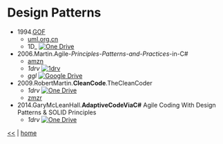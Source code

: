 # Design Patterns

- 1994.[GOF](https://en.wikipedia.org/wiki/Design_Patterns)
  - [uml.org.cn](http://www.uml.org.cn/c%2B%2B/pdf/DesignPatterns.pdf) 
  - 1D_ [![One Drive](https://img.shields.io/badge/One-Drive-blue.svg)](https://onedrive.live.com/embed?cid=B3A4DB2490C51CCD&resid=B3A4DB2490C51CCD%21204872&authkey=AKfwgSPY2ruy_fE&em=2)
- 2006.Martin.Agile-_Principles-Patterns-and-Practices_-in-C#
  - [amzn](https://www.amazon.com/Software-Development-Principles-Patterns-Practices/dp/0135974445/ref=pd_sim_14_68?_encoding=UTF8&pd_rd_i=0135974445&pd_rd_r=7T6NVGV6TN7BKEPAGYFA&pd_rd_w=6auH8&pd_rd_wg=Fmfw0&psc=1&refRID=7T6NVGV6TN7BKEPAGYFA)
  - _1drv_ [![1drv](https://img.shields.io/badge/One-Drive-blue.svg)](https://1drv.ms/b/s!As0cxZAk26SzjMBj27rFtllAXj94MA)
  - _ggl_ [![Google Drive](https://img.shields.io/badge/Google-Drive-yellowgreen.svg)](https://drive.google.com/file/d/0B1MnZ9g9oqoGcHZJb1V0SE5MbUk/view)
- 2009.RobertMartin.**CleanCode**.TheCleanCoder
  - _1drv_ [![One Drive](https://img.shields.io/badge/One-Drive-blue.svg)](https://1drv.ms/b/s!As0cxZAk26SzjMBlBlVms2yt1BNEmw)
  - [zmzr](http://www.zamzar.com/downloadFile.php?uid=5ed5c155d37c9657b52057ef714ecbd8-e8ecc61e6b71891&targetID=2W6cmbYLK6PeQg8I_YVC7YF_Zl9Ha9CEEp&fileID=p1bdlodh7rjcjao1gh719at5hr4.pdf)
- 2014.GaryMcLeanHall.**AdaptiveCodeViaC#** Agile Coding With Design Patterns & SOLID Principles
  - _1drv_ [![One Drive](https://img.shields.io/badge/One-Drive-blue.svg)](https://1drv.ms/b/s!As0cxZAk26SzjMBkKTmSTUTNMbHu2g)

[<<](../design.md) | [home](../../README.md)
